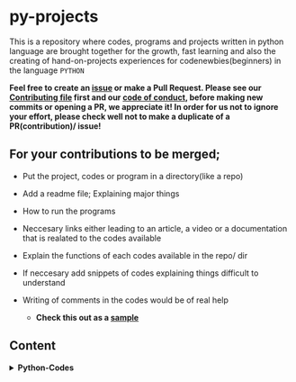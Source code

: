 # py-projects

This is a repository where codes, programs and projects written in python language are brought together for the growth, fast learning and also the creating of hand-on-projects experiences for codenewbies(beginners) in the language `PYTHON`

__Feel free to create an [issue](https://github.com/chryz-hub/py-tutorials/issues) or make a Pull Request. Please see our [Contributing file](https://github.com/chryz-hub/py-tutorials/blob/master/CONTRIBUTING.md) 
first and our [code of conduct](https://github.com/chryz-hub/py-tutorials/blob/master/CODE_OF_CONDUCT.md), before making new commits or opening a PR, we appreciate it!
In order for us not to ignore your effort, please check well not to make a duplicate of a PR(contribution)/ issue!__

## For your contributions to be merged;

- Put the project, codes or program in a directory(like a repo)
- Add a readme file; Explaining major things
- How to run the programs
- Neccesary links either leading to an article, a video or a documentation that is realated to the codes available
- Explain the functions of each codes available in the repo/ dir
- If neccesary add snippets of codes explaining things difficult to understand
- Writing of comments in the codes would be of real help
 
  * <strong>Check this out as a [sample](https://github.com/chryzcodez/retrieve-json-data)</strong>
 
 ## Content
 
<details>
<summary>
<strong> Python-Codes</strong>
</summary>
    <ul>
        <li><a href="https://github.com/chryz-hub/py-projects/tree/master/all-python-codes/bulk-file-renamer"> Bulk-File-Renamer</a></li>
        <li><a href="https://github.com/chryz-hub/py-projects/tree/master/all-python-codes/dictionary-algo"> Dictionary-algorithm</a></li>
        <li><a href="https://github.com/chryz-hub/py-projects/tree/master/all-python-codes/e-mail-scrapper"> E-mail Scrapper</a></li>
        <li><a href="https://github.com/chryz-hub/py-projects/tree/master/all-python-codes/git-pics-scrapper"> Git-Pics-Scrapper</a></li>
        <li><a href="https://github.com/chryz-hub/py-projects/tree/master/all-python-codes/image-retrieval"> Image Retrieval</a></li>
        <li><a href="https://github.com/chryz-hub/py-projects/tree/master/all-python-codes/retri-itunes-data"> Itunes Data Retrieval</a></li>
        <li><a href="https://github.com/chryz-hub/py-projects/tree/master/all-python-codes/retrieve-school-data"> School Data Retrieval</a></li>
        <li><a href="https://github.com/chryz-hub/py-projects/tree/master/all-python-codes/number-guessing-game"> Number-guessing-game</a></li>
   </ul>
</details>

 

